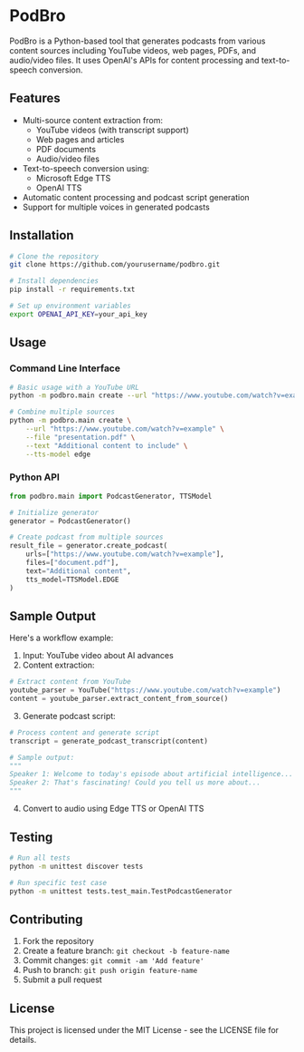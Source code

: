 # PodBro

PodBro is a Python-based tool that generates podcasts from various content sources including YouTube videos, web pages, PDFs, and audio/video files. It uses OpenAI's APIs for content processing and text-to-speech conversion.

## Features

- Multi-source content extraction from:
  - YouTube videos (with transcript support)
  - Web pages and articles
  - PDF documents
  - Audio/video files
- Text-to-speech conversion using:
  - Microsoft Edge TTS
  - OpenAI TTS
- Automatic content processing and podcast script generation
- Support for multiple voices in generated podcasts

## Installation

```bash
# Clone the repository
git clone https://github.com/yourusername/podbro.git

# Install dependencies
pip install -r requirements.txt

# Set up environment variables
export OPENAI_API_KEY=your_api_key
```

## Usage

### Command Line Interface

```bash
# Basic usage with a YouTube URL
python -m podbro.main create --url "https://www.youtube.com/watch?v=example"

# Combine multiple sources
python -m podbro.main create \
    --url "https://www.youtube.com/watch?v=example" \
    --file "presentation.pdf" \
    --text "Additional content to include" \
    --tts-model edge
```

### Python API

```python
from podbro.main import PodcastGenerator, TTSModel

# Initialize generator
generator = PodcastGenerator()

# Create podcast from multiple sources
result_file = generator.create_podcast(
    urls=["https://www.youtube.com/watch?v=example"],
    files=["document.pdf"],
    text="Additional content",
    tts_model=TTSModel.EDGE
)
```

## Sample Output

Here's a workflow example:

1. Input: YouTube video about AI advances
2. Content extraction:
```python
# Extract content from YouTube
youtube_parser = YouTube("https://www.youtube.com/watch?v=example")
content = youtube_parser.extract_content_from_source()
```

3. Generate podcast script:
```python
# Process content and generate script
transcript = generate_podcast_transcript(content)

# Sample output:
"""
Speaker 1: Welcome to today's episode about artificial intelligence...
Speaker 2: That's fascinating! Could you tell us more about...
"""
```

4. Convert to audio using Edge TTS or OpenAI TTS

## Testing

```bash
# Run all tests
python -m unittest discover tests

# Run specific test case
python -m unittest tests.test_main.TestPodcastGenerator
```

## Contributing

1. Fork the repository
2. Create a feature branch: `git checkout -b feature-name`
3. Commit changes: `git commit -am 'Add feature'`
4. Push to branch: `git push origin feature-name`
5. Submit a pull request

## License

This project is licensed under the MIT License - see the LICENSE file for details.